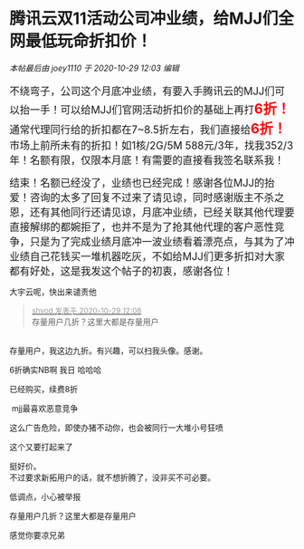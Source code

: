 # 腾讯云双11活动公司冲业绩，给MJJ们全网最低玩命折扣价！


<i class="pstatus"> 本帖最后由 joey1110 于 2020-10-29 12:03 编辑 </i><br />
<br />
<font size="4">不绕弯子，公司这个月底冲业绩，有要入手腾讯云的MJJ们可以抬一手！可以给MJJ们官网活动折扣价的基础上再打<font size="5"><strong><font color="Red">6折！</font></strong></font>通常代理同行给的折扣都在7~8.5折左右，我们直接给<font size="5"><strong><font color="Red">6折！</font></strong></font>市场上前所未有的折扣！如1核/2G/5M 588元/3年，找我352/3年！名额有限，仅限本月底！有需要的直接看我签名联系我！</font>

<font size="4">结束！名额已经没了，业绩也已经完成！感谢各位MJJ的抬爱！咨询的太多了回复不过来了请见谅，同时感谢版主不杀之恩，还有其他同行还请见谅，月底冲业绩，已经关联其他代理要直接解绑的都婉拒了，也并不是为了抢其他代理的客户恶性竞争，只是为了完成业绩月底冲一波业绩看着漂亮点，与其为了冲业绩自己花钱买一堆机器吃灰，不如给MJJ们更多折扣对大家都有好处，这是我发这个帖子的初衷，感谢各位！</font>

大宇云呢，快出来谴责他

<div class="quote"><blockquote><font size="2"><a href="https://www.hostloc.com/forum.php?mod=redirect&amp;goto=findpost&amp;pid=9368615&amp;ptid=759756" target="_blank"><font color="#999999">shvod 发表于 2020-10-29 12:08</font></a></font><br />
存量用户几折？这里大都是存量用户</blockquote></div><br />
存量用户，我这边九折。有兴趣，可以扫我头像。感谢。

6折确实NB啊 我日 哈哈哈

已经购买，续费8折

<img src="static/image/smiley/default/lol.gif" smilieid="12" border="0" alt="" /> mjj最喜欢恶意竞争

这么广告危险，即使办猪不动你，也会被同行一大堆小号狂喷

这个又要打起来了

挺好价。<br />
不过要求新拓用户的话，就不想折腾了，没非买不可必要。

低调点，小心被举报

存量用户几折？这里大都是存量用户

感觉你要凉兄弟<img id="aimg_e20d7" onclick="zoom(this, this.src, 0, 0, 0)" class="zoom" src="https://cdn.jsdelivr.net/gh/hishis/forum-master/public/images/patch.gif" onmouseover="img_onmouseoverfunc(this)" onload="thumbImg(this)" border="0" alt="" />
